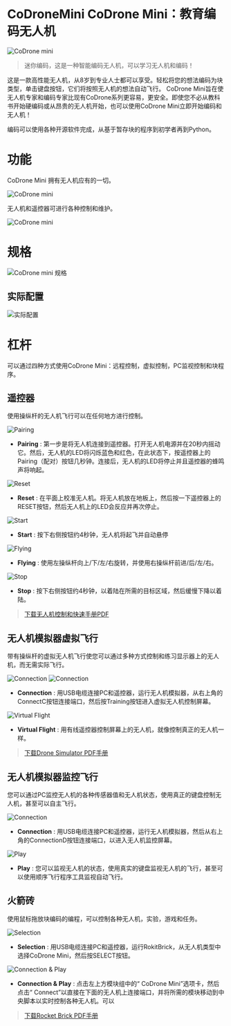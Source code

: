 # CoDroneMini CoDrone Mini：教育编码无人机 

![CoDrone mini](./img/0001.png)

> 迷你编码，这是一种智能编码无人机，可以学习无人机和编码！

这是一款高性能无人机，从8岁到专业人士都可以享受。轻松将您的想法编码为块类型，单击键盘按钮，它们将按照无人机的想法自动飞行。 CoDrone Mini旨在使无人机专家和编码专家比现有CoDrone系列更容易，更安全。即使您不必从教科书开始硬编码或从昂贵的无人机开始，也可以使用CoDrone Mini立即开始编码和无人机！

编码可以使用各种开源软件完成，从基于暂存块的程序到初学者再到Python。

# 功能

CoDrone Mini 拥有无人机应有的一切。

![CoDrone mini](./img/0002.png)

无人机和遥控器可进行各种控制和维护。

![CoDrone mini](./img/0003.png)
  

# 规格
![CoDrone mini 规格](./img/0004.png)


## 实际配置
![实际配置](./img/0005.png)

# 杠杆

可以通过四种方式使用CoDrone Mini：远程控制，虚拟控制，PC监视控制和块程序。

## 遥控器

使用操纵杆的无人机飞行可以在任何地方进行控制。

![Pairing](./img/0006.png)

* **Pairing** :  第一步是将无人机连接到遥控器。打开无人机电源并在20秒内摇动它。然后，无人机的LED将闪烁蓝色和红色，在此状态下，按遥控器上的Pairing（配对）按钮几秒钟。连接后，无人机的LED将停止并且遥控器的蜂鸣声将响起。

![Reset](./img/0007.png)

* **Reset**  : 在平面上校准无人机。将无人机放在地板上，然后按一下遥控器上的RESET按钮，然后无人机上的LED会反应并再次停止。

![Start](./img/0008.png)

* **Start** : 按下右侧按钮约4秒钟，无人机将起飞并自动悬停

![Flying](./img/0009.png)

* **Flying** : 使用左操纵杆向上/下/左/右旋转，并使用右操纵杆前进/后/左/右。

![Stop](./img/0010.png)

* **Stop** : 按下右侧按钮约4秒钟，以着陆在所需的目标区域，然后缓慢下降以着陆。

> [下载无人机控制和快速手册PDF](https://github.com/EBWon/robolink/raw/master/codronemini/pdf/编程迷你无人机使用说明书.pdf)

## 无人机模拟器虚拟飞行

带有操纵杆的虚拟无人机飞行使您可以通过多种方式控制和练习显示器上的无人机，而无需实际飞行。

![Connection](./img/0011-1.png)
![Connection](./img/0011.jpg)

* **Connection** : 用USB电缆连接PC和遥控器，运行无人机模拟器，从右上角的ConnectC按钮连接端口，然后按Training按钮进入虚拟无人机控制屏幕。

![Virtual Flight](./img/0012.png)

* **Virtual Flight** : 用有线遥控器控制屏幕上的无人机，就像控制真正的无人机一样。

> [下载Drone Simulator PDF手册](https://github.com/EBWon/robolink/raw/master/codronemini/pdf/simulator.pdf)

## 无人机模拟器监控飞行

您可以通过PC监控无人机的各种传感器值和无人机状态，使用真正的键盘控制无人机，甚至可以自主飞行。

![Connection](./img/0013.png)

* **Connection** : 用USB电缆连接PC和遥控器，运行无人机模拟器，然后从右上角的ConnectionD按钮连接端口，以进入无人机监控屏幕。

![Play](./img/0014.png)

* **Play** : 您可以监视无人机的状态，使用真实的键盘监视无人机的飞行，甚至可以使用顺序飞行程序工具监视自动飞行。

## 火箭砖

使用鼠标拖放块编码的编程，可以控制各种无人机，实验，游戏和任务。

![Selection](./img/0015.png)

* **Selection** : 用USB电缆连接PC和遥控器，运行RokitBrick，从无人机类型中选择CoDrone Mini，然后按SELECT按钮。

![Connection & Play](./img/0016.png)

* **Connection & Play** : 点击左上方模块组中的“ CoDrone Mini”选项卡，然后点击“ Connect”以直接在下面的无人机上连接端口，并将所需的模块移动到中央脚本以实时控制各种无人机。可以

> [下载Rocket Brick PDF手册](https://github.com/EBWon/robolink/raw/master/codronemini/pdf/rokit.pdf)
